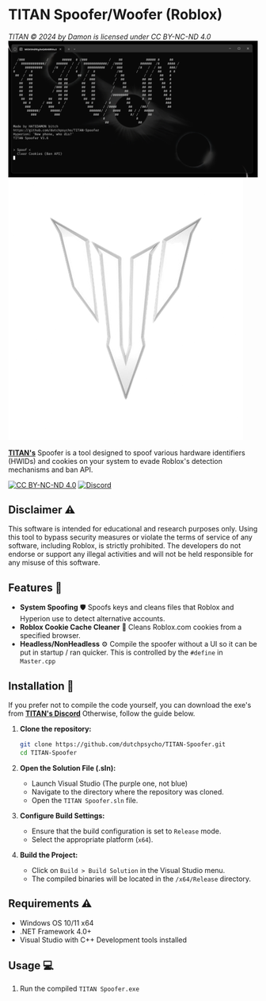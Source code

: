 # TITAN Spoofer/Woofer (Roblox)

*TITAN © 2024 by Damon is licensed under CC BY-NC-ND 4.0*
![TITAN Spoofer](./Images/eclipse.png)
![TITAN Spoofer](./Images/TITAN.png)

**[TITAN's](https://discord.gg/yUWyvT9JyP)** Spoofer is a tool designed to spoof various hardware identifiers (HWIDs) and cookies on your system to evade Roblox's detection mechanisms and ban API.

[![CC BY-NC-ND 4.0](https://img.shields.io/badge/License-CC%20BY--NC--ND%204.0-blue)](https://creativecommons.org/licenses/by-nc-nd/4.0/)
[![Discord](https://img.shields.io/badge/TITAN%201.5K%20Server%20Limit-7289DA?logo=discord&logoColor=white&label)](https://discord.gg/yUWyvT9JyP)

## Disclaimer ⚠️

This software is intended for educational and research purposes only. Using this tool to bypass security measures or violate the terms of service of any software, including Roblox, is strictly prohibited. The developers do not endorse or support any illegal activities and will not be held responsible for any misuse of this software.

## Features 💎

- **System Spoofing** 🛡️ Spoofs keys and cleans files that Roblox and Hyperion use to detect alternative accounts.
- **Roblox Cookie Cache Cleaner** 🍪 Cleans Roblox.com cookies from a specified browser.
- **Headless/NonHeadless** ⚙️ Compile the spoofer without a UI so it can be put in startup / ran quicker. This is controlled by the ``#define`` in ``Master.cpp``

## Installation 📂

If you prefer not to compile the code yourself, you can download the exe's from **[TITAN's Discord](https://discord.gg/yUWyvT9JyP)** Otherwise, follow the guide below.

1. **Clone the repository:**

    ```sh
    git clone https://github.com/dutchpsycho/TITAN-Spoofer.git
    cd TITAN-Spoofer
    ```

2. **Open the Solution File (.sln):**

   - Launch Visual Studio (The purple one, not blue)
   - Navigate to the directory where the repository was cloned.
   - Open the `TITAN Spoofer.sln` file.

3. **Configure Build Settings:**

   - Ensure that the build configuration is set to `Release` mode.
   - Select the appropriate platform (`x64`).

4. **Build the Project:**

   - Click on `Build > Build Solution` in the Visual Studio menu.
   - The compiled binaries will be located in the `/x64/Release` directory.

## Requirements ⚠️

- Windows OS 10/11 x64
- .NET Framework 4.0+
- Visual Studio with C++ Development tools installed

## Usage 💻

1. Run the compiled ``TITAN Spoofer.exe``
